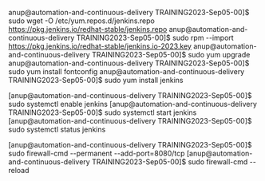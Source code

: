 anup@automation-and-continuous-delivery TRAINING2023-Sep05-00]$ sudo wget -O /etc/yum.repos.d/jenkins.repo \
    https://pkg.jenkins.io/redhat-stable/jenkins.repo
anup@automation-and-continuous-delivery TRAINING2023-Sep05-00]$ sudo rpm --import https://pkg.jenkins.io/redhat-stable/jenkins.io-2023.key
anup@automation-and-continuous-delivery TRAINING2023-Sep05-00]$ sudo yum upgrade
anup@automation-and-continuous-delivery TRAINING2023-Sep05-00]$ sudo yum install fontconfig
anup@automation-and-continuous-delivery TRAINING2023-Sep05-00]$ sudo yum install jenkins

[anup@automation-and-continuous-delivery TRAINING2023-Sep05-00]$ sudo systemctl enable jenkins
[anup@automation-and-continuous-delivery TRAINING2023-Sep05-00]$ sudo systemctl start jenkins
[anup@automation-and-continuous-delivery TRAINING2023-Sep05-00]$ sudo systemctl status jenkins

[anup@automation-and-continuous-delivery TRAINING2023-Sep05-00]$ sudo firewall-cmd --permanent --add-port=8080/tcp
[anup@automation-and-continuous-delivery TRAINING2023-Sep05-00]$ sudo firewall-cmd --reload

